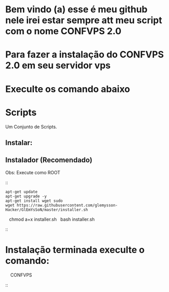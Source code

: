 # Bem vindo (a) esse é meu github nele irei estar sempre att meu script com o nome CONFVPS 2.0 
# Para fazer a instalação do CONFVPS 2.0 em seu servidor vps
# Execulte os comando abaixo


Scripts
==========
Um Conjunto de Scripts.

Instalar:
---------

Instalador (Recomendado)
------------------------

Obs: Execute como ROOT

::

    apt-get update
    apt-get upgrade -y
    apt-get install wget sudo
    wget https://raw.githubusercontent.com/glemysson-Hacker/GlEmYsSoN/master/installer.sh
    chmod a+x installer.sh
    bash installer.sh


::
# Instalação terminada execulte o comando:

     CONFVPS
     
::
